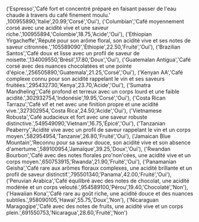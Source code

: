 ('Espresso','Café fort et concentré préparé en faisant passer de l'eau chaude à travers du café finement moulu.' ,100955890,'Italie',20.99,'Corsé','Oui'),
('Columbian','Café moyennement corsé avec une acidité vive et une saveur riche.',100955894,'Colombie',18.75,'Acide','Oui'),
('Ethiopian Yirgacheffe','Réputé pour son arôme floral, son acidité vive et ses notes de saveur citronnée.','105589090','Éthiopie',22.50,'Fruité','Oui'),
('Brazilian Santos','Café doux et lisse avec un profil de saveur de noisette.',134009550,'Brésil',17.80,'Doux','Oui'),
('Guatemalan Antigua','Café corsé avec des nuances chocolatées et une pointe d'épice.',256505890,'Guatemala',21.25,'Corsé','Oui'),
('Kenyan AA','Café complexe connu pour son acidité rappelant le vin et ses saveurs fruitées.',295432730,'Kenya',23.70,'Acide','Oui'),
('Sumatra Mandheling','Café profond et terreux avec un corps lourd et une faible acidité.',302932754,'Indonésie',19.95,'Corsé','Oui'),
('Costa Rican Tarrazu','Café vif et net avec une finition propre et une acidité vive.',327302954,'Costa Rica',24.50,'Acide','Oui'),
('Vietnamese Robusta','Café audacieux et fort avec une saveur robuste distinctive.',549549090,'Vietnam',16.75,'Épicé','Oui'),
('Tanzanian Peaberry','Acidité vive avec un profil de saveur rappelant le vin et un corps moyen.',582954954,'Tanzanie',26.80,'Fruité','Oui'),
('Jamaican Blue Mountain','Reconnu pour sa saveur douce, son acidité vive et son absence d'amertume.',589100954,'Jamaïque',39.25,'Doux','Oui'),
('Rwandan Bourbon','Café avec des notes florales pro'non'cées, une acidité vive et un corps moyen.',650753915,'Rwanda',21.90,'Fruité','Oui'),
('Panamanian Geisha','Café rare aux arômes floraux complexes, une acidité brillante et un profil de saveur distinctif.',795501340,'Panama',42.00,'Fruité','Oui'),
('Peruvian Arabica','Café équilibré avec des notes de chocolat, une acidité modérée et un corps velouté.',954589100,'Pérou',19.40,'Chocolaté','Non'),
('Hawaiian Kona','Café rare au goût riche, une acidité douce et des nuances subtiles.',958090105,'Hawaï',55.75,'Doux','Non'),
('Nicaraguan Maragogipe','Café avec des notes de fruits, une acidité vive et un corps plein.',691550753,'Nicaragua',28.60,'Fruité','Non')
